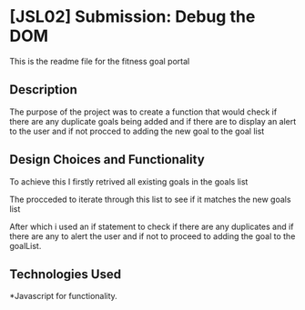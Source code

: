 # [JSL02] Submission: Debug the DOM

This is the readme file for the fitness goal portal

## Description

The purpose of the project was to create a function that would check if there are any duplicate goals being added and if there are to display an alert to the user and if not procced to adding the new goal to the goal list

## Design Choices and Functionality

To achieve this I firstly retrived all existing goals in the goals list

The procceded to iterate through this list to see if it matches the new goals list

After which i used an if statement to check if there are any duplicates and if there are any to alert the user and if not to proceed to adding the goal to the goalList.

## Technologies Used

\*Javascript for functionality.
